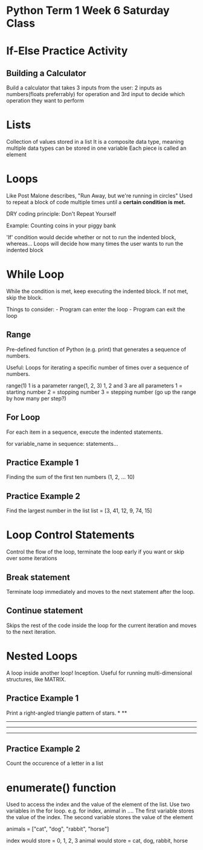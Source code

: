 # Python Term 1 Week 6 Saturday Class

# If-Else Practice Activity

## Building a Calculator
Build a calculator that takes 3 inputs from the user:
2 inputs as numbers(floats preferrably) for operation and 3rd input to decide which operation they want to perform

# Lists
Collection of values stored in a list
It is a composite data type, meaning multiple data types can be stored in one variable
Each piece is called an element

# Loops
Like Post Malone describes, "Run Away, but we're running in circles"
Used to repeat a block of code multiple times until a <strong>certain condition is met.</strong>

DRY coding principle: Don't Repeat Yourself

Example: Counting coins in your piggy bank

'If' condition would decide whether or not to run the indented block, whereas...
Loops will decide how many times the user wants to run the indented block

# While Loop
While the condition is met, keep executing the indented block. If not met, skip the block.

Things to consider:
    - Program can enter the loop
    - Program can exit the loop

## Range
Pre-defined function of Python (e.g. print) that generates a sequence of numbers.

Useful: Loops for iterating a specific number of times over a sequence of numbers.

range(1)
1 is a parameter
range(1, 2, 3)
1, 2 and 3 are all parameters
1 = starting number
2 = stopping number
3 = stepping number (go up the range by how many per step?)

## For Loop
For each item in a sequence, execute the indented statements.

for variable_name in sequence:
    statements...

## Practice Example 1
Finding the sum of the first ten numbers (1, 2, ... 10)

## Practice Example 2 
Find the largest number in the list
list = [3, 41, 12, 9, 74, 15]

# Loop Control Statements
Control the flow of the loop, terminate the loop early if you want or skip over some iterations

## Break statement
Terminate loop immediately and moves to the next statement after the loop.

## Continue statement
Skips the rest of the code inside the loop for the current iteration and moves to the next iteration.

# Nested Loops
A loop inside another loop! Inception.
Useful for running multi-dimensional structures, like MATRIX.

## Practice Example 1
Print a right-angled triangle pattern of stars.
*
**
***
****
*****

## Practice Example 2
Count the occurence of a letter in a list

# enumerate() function
Used to access the index and the value of the element of the list.
Use two variables in the for loop.
e.g. for index, animal in ....
The first variable stores the value of the index.
The second variable stores the value of the element

animals = ["cat", "dog", "rabbit", "horse"]

index would store = 0, 1, 2, 3
animal would store = cat, dog, rabbit, horse